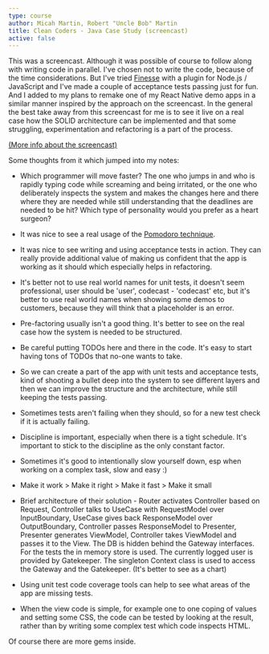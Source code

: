 ```yaml
---
type: course
author: Micah Martin, Robert "Uncle Bob" Martin
title: Clean Coders - Java Case Study (screencast)
active: false
---
```


This was a screencast. Although it was possible of course to follow along with writing code in parallel. I've chosen not to write the code, because of the time considerations. But I've tried [Finesse](http://docs.fitnesse.org/FrontPage) with a plugin for Node.js / JavaScript and I've made a couple of acceptance tests passing just for fun. And I added to my plans to remake one of my React Native demo apps in a similar manner inspired by the approach on the screencast. In the general the best take away from this screencast for me is to see it live on a real case how the SOLID architecture can be implemented and that some struggling, experimentation and refactoring is a part of the process.

[(More info about the screencast)](https://cleancoders.com/video-details/java-case-study-episode-1)

Some thoughts from it which jumped into my notes:

- Which programmer will move faster? The one who jumps in and who is rapidly typing code while screaming and being irritated, or the one who deliberately inspects the system and makes the changes here and there where they are needed while still understanding that the deadlines are needed to be hit? Which type of personality would you prefer as a heart surgeon?

- It was nice to see a real usage of the [Pomodoro technique](https://en.wikipedia.org/wiki/Pomodoro_Technique).

- It was nice to see writing and using acceptance tests in action. They can really provide additional value of making us confident that the app is working as it should which especially helps in refactoring.

- It's better not to use real world names for unit tests, it doesn't seem professional, user should be 'user', codecast - 'codecast' etc, but it's better to use real world names when showing some demos to customers, because they will think that a placeholder is an error.

- Pre-factoring usually isn't a good thing. It's better to see on the real case how the system is needed to be structured.

- Be careful putting TODOs here and there in the code. It's easy to start having tons of TODOs that no-one wants to take.

- So we can create a part of the app with unit tests and acceptance tests, kind of shooting a bullet deep into the system to see different layers and then we can improve the structure and the architecture, while still keeping the tests passing.

- Sometimes tests aren't failing when they should, so for a new test check if it is actually failing.

- Discipline is important, especially when there is a tight schedule. It's important to stick to the discipline as the only constant factor.

- Sometimes it's good to intentionally slow yourself down, esp when working on a complex task, slow and easy :)

- Make it work > Make it right > Make it fast > Make it small

- Brief architecture of their solution - Router activates Controller based on Request, Controller talks to UseCase with RequestModel over InputBoundary, UseCase gives back ResponseModel over OutputBoundary, Controller passes ResponseModel to Presenter, Presenter generates ViewModel, Controller takes ViewModel and passes it to the View. The DB is hidden behind the Gateway interfaces. For the tests the in memory store is used. The currently logged user is provided by Gatekeeper. The singleton Context class is used to access the Gateway and the Gatekeeper. (It's better to see as a chart)

- Using unit test code coverage tools can help to see what areas of the app are missing tests.

- When the view code is simple, for example one to one coping of values and setting some CSS, the code can be tested by looking at the result, rather than by writing some complex test which code inspects HTML.

Of course there are more gems inside.
